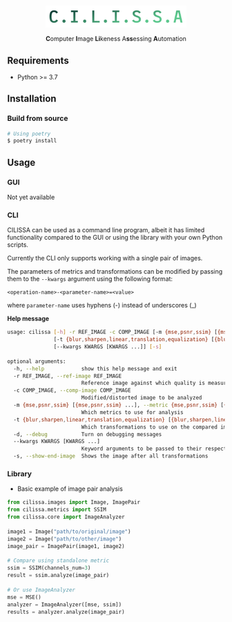 <p align="center">
    <img src="docs/logo.png" width="328">
    <p align="center"><strong>C</strong>omputer <strong>I</strong>mage <strong>Li</strong>keness A<strong>ss</strong>essing <strong>A</strong>utomation</p>
</p>

## Requirements

* Python >= 3.7

## Installation

### Build from source

```bash
# Using poetry
$ poetry install
```

## Usage

### GUI

Not yet available

### CLI

CILISSA can be used as a command line program, albeit it has limited functionality compared to the GUI or using the library with your own Python scripts.

Currently the CLI only supports working with a single pair of images.

The parameters of metrics and transformations can be modified by passing them to the `--kwargs` argument using the following format:
```
<operation-name>-<parameter-name>=<value>
``` 
where `parameter-name` uses hyphens (-) instead of underscores (_)

**Help message**

```bash
usage: cilissa [-h] -r REF_IMAGE -c COMP_IMAGE [-m {mse,psnr,ssim} [{mse,psnr,ssim} ...]]
               [-t {blur,sharpen,linear,translation,equalization} [{blur,sharpen,linear,translation,equalization} ...]] [-d]
               [--kwargs KWARGS [KWARGS ...]] [-s]

optional arguments:
  -h, --help            show this help message and exit
  -r REF_IMAGE, --ref-image REF_IMAGE
                        Reference image against which quality is measured
  -c COMP_IMAGE, --comp-image COMP_IMAGE
                        Modified/distorted image to be analyzed
  -m {mse,psnr,ssim} [{mse,psnr,ssim} ...], --metric {mse,psnr,ssim} [{mse,psnr,ssim} ...]
                        Which metrics to use for analysis
  -t {blur,sharpen,linear,translation,equalization} [{blur,sharpen,linear,translation,equalization} ...], --transformation {blur,sharpen,linear,translation,equalization} [{blur,sharpen,linear,translation,equalization} ...]
                        Which transformations to use on the compared image
  -d, --debug           Turn on debugging messages
  --kwargs KWARGS [KWARGS ...]
                        Keyword arguments to be passed to their respective operation. Example: `ssim-channels-num=3`
  -s, --show-end-image  Shows the image after all transformations
```

### Library

* Basic example of image pair analysis

```python
from cilissa.images import Image, ImagePair
from cilissa.metrics import SSIM
from cilissa.core import ImageAnalyzer

image1 = Image("path/to/original/image")
image2 = Image("path/to/other/image")
image_pair = ImagePair(image1, image2)

# Compare using standalone metric
ssim = SSIM(channels_num=3)
result = ssim.analyze(image_pair)

# Or use ImageAnalyzer
mse = MSE()
analyzer = ImageAnalyzer([mse, ssim])
results = analyzer.analyze(image_pair)
```

